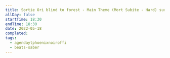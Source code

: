 ```yaml
---
title: Sortie Ori blind to forest - Main Theme (Mort Subite - Hard) sur Beat Saber
allDay: false
startTime: 18:30
endTime: 18:30
date: 2022-05-18
completed: 
tags:
  - agendaytphoenixnoiroffi
  - beats-saber
---
```

